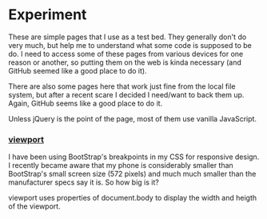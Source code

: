 # Experiment

These are simple pages that I use as a test bed.  They generally don't do very much, but help me to understand what some code is supposed to be do.  I need to access some of these pages from various devices for one reason or another, so putting them on the web is kinda necessary (and GitHub seemed like a good place to do it).

There are also some pages here that work just fine from the local file system, but after a recent scare I decided I need/want to back them up.  Again, GitHub seems like a good place to do it.

Unless jQuery is the point of the page, most of them use vanilla JavaScript.

### [viewport](https://bmccutchanjr.github.io/experiment/viewport.html)

I have been using BootStrap's breakpoints in my CSS for responsive design.  I recently became aware that my phone is considerably smaller than BootStrap's small screen size (572 pixels) and much much smaller than the manufacturer specs say it is.  So how big is it?

viewport uses properties of document.body to display the width and heigth of the viewport.
